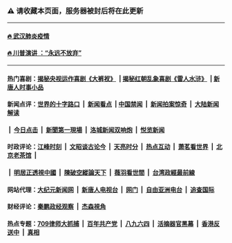 ### ⚠️ 请收藏本页面，服务器被封后将在此更新

---

#### [🔥 武汉肺炎疫情](http://167.172.205.55:10000/videos/corona/)
#### [🔥 川普演讲 ：“永远不放弃” ](http://167.172.205.55:10000/videos/news/trump01.html?ts=11191611)
------------------------------------------------------------------------------------------------------------------------------------------------------------------

#### 热门喜剧：[揭秘央视运作喜剧《大裤衩》](http://167.172.205.55:10000/videos/res/big-shorts/) &nbsp;|&nbsp;[揭秘红朝乱象喜剧《雷人水浒》](http://167.172.205.55:10000/videos/res/OutlawsOfMarsh/) &nbsp;|&nbsp;[新唐人时事小品](http://167.172.205.55:10000/videos/res/comedy/)

#### 新闻点评：[世界的十字路口](http://167.172.205.55/tanghao/) &nbsp;|&nbsp; [新闻看点](http://167.172.205.55/news-insight/) &nbsp;|&nbsp;[中国禁闻](http://167.172.205.55/ntdtv-news/) &nbsp;|&nbsp; [新闻拍案惊奇](http://167.172.205.55/dayu/) &nbsp;|&nbsp; [大陆新闻解读](http://167.172.205.55/ntdtv-comedy/)
####   &nbsp;|&nbsp;  [今日点击](http://167.172.205.55/news-click/)  &nbsp;|&nbsp; [新聞第一現場](http://167.172.205.55/primary-scene/) &nbsp;|&nbsp; [洛城新闻双响炮](http://167.172.205.55/la-news/) &nbsp;|&nbsp; [悦览新闻](http://167.172.205.55/dingyue/)

#### 时政评论：[江峰时刻](http://167.172.205.55/today-in-history/) &nbsp;|&nbsp; [文昭谈古论今](http://167.172.205.55/wenzhao/) &nbsp;|&nbsp; [天亮时分](http://167.172.205.55/tianliang/) &nbsp;|&nbsp; [热点互动](http://167.172.205.55/ntdtv-rdhd/) &nbsp;|&nbsp; [萧茗看世界](http://167.172.205.55/simonegao/) &nbsp;|&nbsp; [北京老茶馆](http://167.172.205.55/teahouse/)  &nbsp;|&nbsp;  
####   &nbsp;|&nbsp;  [明居正透視中國](http://167.172.205.55/decoding-china/)  &nbsp;|&nbsp; [陳破空縱論天下](http://167.172.205.55/pokong/)  &nbsp;|&nbsp; [薇羽看世間](http://167.172.205.55/weiyu/)  &nbsp;|&nbsp; [台湾政經最前線](http://167.172.205.55/taiwan/)   

#### 网站代理：[大纪元新闻网](http://167.172.205.55:10080/gb/) &nbsp;|&nbsp; [新唐人电视台](http://167.172.205.55:8808/gb/) &nbsp;|&nbsp; [网门](http://167.172.205.55:11000/) &nbsp;|&nbsp; [自由亚洲电台](http://167.172.205.55:9800/mandarin/) &nbsp;|&nbsp; [追查国际](http://167.172.205.55:10010/)

#### 财经评论：[秦鹏政经观察](http://167.172.205.55/qinpeng/) &nbsp;|&nbsp; [杰森視角 ](http://167.172.205.55/jason/)

#### 热点专题：[709律师大抓捕](http://167.172.205.55:10000/videos/709/) &nbsp;|&nbsp; [百年共产党](http://167.172.205.55:10000/videos/ccp.html) &nbsp;|&nbsp; [八九六四](http://167.172.205.55:10000/videos/88/)  &nbsp;|&nbsp; [活摘器官黑幕](http://167.172.205.55:10000/videos/res/Organs/)  &nbsp;|&nbsp; [香港反送中](http://167.172.205.55:10000/videos/res/hk/)  &nbsp;|&nbsp; [真相](http://167.172.205.55:10000/videos/truth.html)

<img src='http://gfw-breaker.win/link40.md' width='0px' height='0px'/>
